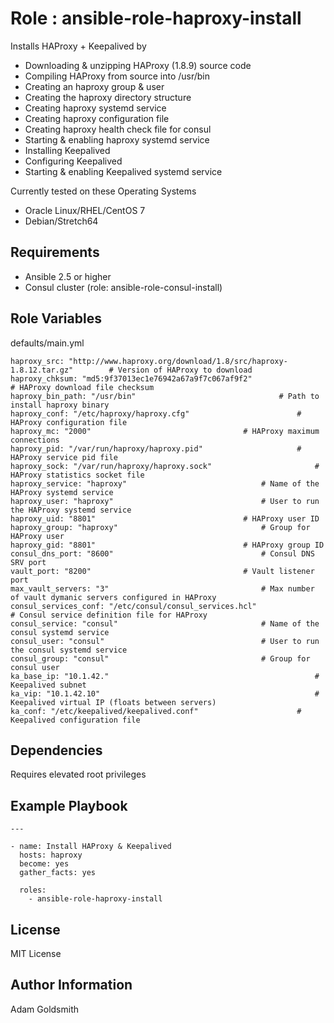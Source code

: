Role : ansible-role-haproxy-install
===================================

Installs HAProxy + Keepalived by
* Downloading & unzipping HAProxy (1.8.9) source code
* Compiling HAProxy from source into /usr/bin
* Creating an haproxy group & user
* Creating the haproxy directory structure
* Creating haproxy systemd service
* Creating haproxy configuration file
* Creating haproxy health check file for consul
* Starting & enabling haproxy systemd service
* Installing Keepalived
* Configuring Keepalived
* Starting & enabling Keepalived systemd service

Currently tested on these Operating Systems
* Oracle Linux/RHEL/CentOS 7
* Debian/Stretch64

Requirements
------------

* Ansible 2.5 or higher
* Consul cluster (role: ansible-role-consul-install)

Role Variables
--------------

defaults/main.yml
```
haproxy_src: "http://www.haproxy.org/download/1.8/src/haproxy-1.8.12.tar.gz"		# Version of HAProxy to download
haproxy_chksum: "md5:9f37013ec1e76942a67a9f7c067af9f2"					# HAProxy download file checksum
haproxy_bin_path: "/usr/bin"								# Path to install haproxy binary
haproxy_conf: "/etc/haproxy/haproxy.cfg"						# HAProxy configuration file
haproxy_mc: "2000"									# HAProxy maximum connections
haproxy_pid: "/var/run/haproxy/haproxy.pid"						# HAProxy service pid file
haproxy_sock: "/var/run/haproxy/haproxy.sock"						# HAProxy statistics socket file
haproxy_service: "haproxy"								# Name of the HAProxy systemd service
haproxy_user: "haproxy"									# User to run the HAProxy systemd service
haproxy_uid: "8801"									# HAProxy user ID
haproxy_group: "haproxy"								# Group for HAProxy user
haproxy_gid: "8801"									# HAProxy group ID
consul_dns_port: "8600"									# Consul DNS SRV port
vault_port: "8200"									# Vault listener port
max_vault_servers: "3"									# Max number of vault dymanic servers configured in HAProxy
consul_services_conf: "/etc/consul/consul_services.hcl"					# Consul service definition file for HAProxy
consul_service: "consul"								# Name of the consul systemd service
consul_user: "consul"									# User to run the consul systemd service
consul_group: "consul"									# Group for consul user
ka_base_ip: "10.1.42."                          					# Keepalived subnet
ka_vip: "10.1.42.10"                          						# Keepalived virtual IP (floats between servers)
ka_conf: "/etc/keepalived/keepalived.conf"						# Keepalived configuration file
```

Dependencies
------------

Requires elevated root privileges

Example Playbook
----------------

```
---

- name: Install HAProxy & Keepalived
  hosts: haproxy
  become: yes
  gather_facts: yes

  roles:
    - ansible-role-haproxy-install
```

License
-------

MIT License

Author Information
------------------

Adam Goldsmith

